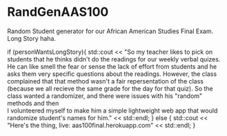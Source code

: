 # RandGenAAS100
Random Student generator for our African American Studies Final Exam. Long Story haha.

if (personWantsLongStory){
    std::cout << "So my teacher likes to pick on students that he thinks didn't do the 
                  readings for our weekly verbal quizes. He can like smell the fear or
                  sense the lack of effort from students and he asks them very specific
                  questions about the readings. However, the class complained that that
                  method wasn't a fair repersentation of the class (because we all 
                  recieve the same grade for the day for that quiz). So the class wanted
                  a randomizer, and there were issues with his "random" methods and then  
                  I volunteered myself to make him a simple lightweight web app that would
                  randomize student's names for him." << std::endl;
   } else {
   std::cout << "Here's the thing, live: aas100final.herokuapp.com" << std::endl;
   }
